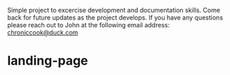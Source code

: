 Simple project to excercise development and documentation skills. Come back for future updates as the project develops. If you have any questions please reach out to John at the following email address: chroniccook@duck.com

# landing-page
